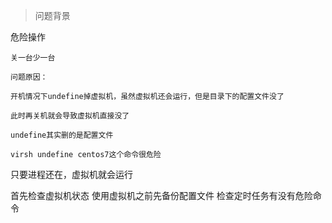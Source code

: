
>问题背景

危险操作
```
关一台少一台

问题原因：

开机情况下undefine掉虚拟机，虽然虚拟机还会运行，但是目录下的配置文件没了

此时再关机就会导致虚拟机直接没了

undefine其实删的是配置文件

virsh undefine centos7这个命令很危险

```

只要进程还在，虚拟机就会运行




首先检查虚拟机状态
使用虚拟机之前先备份配置文件
检查定时任务有没有危险命令